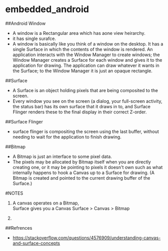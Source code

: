 # embedded_android

##Android Window
  * A window is a Rectangular area which has aone view heirarchy.
  * it has single surafce.
  * A window is basically like you think of a window on the desktop. It has a single Surface in which the contents of the window is rendered. 
    An application interacts with the Window Manager to create windows; the Window Manager creates a Surface for each window and gives it to the 
    application for drawing. The application can draw whatever it wants in the Surface; to the Window Manager it is just an opaque rectangle.
 
 
 
##Surface
  * A Surface is an object holding pixels that are being composited to the screen.
  * Every window you see on the screen (a dialog, your full-screen activity, the status bar) has its own surface that it draws in to, 
    and Surface Flinger renders these to the final display in their correct Z-order. 
    
    
    
##Surface Flinger
 * surface flinger is compositing the screen using the last buffer, without needing to wait for the application to finish drawing.


##Bitmap
 * A Bitmap is just an interface to some pixel data. 
 * The pixels may be allocated by Bitmap itself when you are directly creating one, or it may be pointing to pixels it doesn't own such as what internally    happens to hook a Canvas up to a Surface for drawing. (A Bitmap is created and pointed to the current drawing buffer of the Surface.)


#NOTES
1. A canvas operates on a Bitmap,  
   Surface gives you a Canvas
   Surface > Canvas > Bitmap

2. 

##Refrences
 * https://stackoverflow.com/questions/4576909/understanding-canvas-and-surface-concepts
